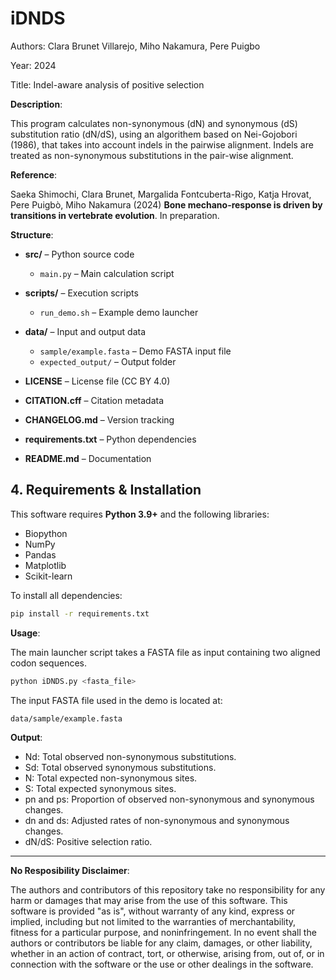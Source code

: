 # iDNDS
Authors: Clara Brunet Villarejo, Miho Nakamura, Pere Puigbo

Year: 2024

Title: Indel-aware analysis of positive selection

**Description**:

This program calculates non-synonymous (dN) and synonymous (dS) substitution ratio (dN/dS), using an algorithem based on Nei-Gojobori (1986), that takes into account indels in the pairwise alignment. Indels are treated as non-synonymous substitutions in the pair-wise alignment.

**Reference**: 

Saeka Shimochi, Clara Brunet, Margalida Fontcuberta-Rigo, Katja Hrovat, Pere Puigbò, Miho Nakamura (2024) **Bone mechano-response is driven by transitions in vertebrate evolution**. In preparation. 

**Structure**:

- **src/** – Python source code  
  - `main.py` – Main calculation script  

- **scripts/** – Execution scripts  
  - `run_demo.sh` – Example demo launcher  

- **data/** – Input and output data  
  - `sample/example.fasta` – Demo FASTA input file  
  - `expected_output/` – Output folder  

- **LICENSE** – License file (CC BY 4.0)  
- **CITATION.cff** – Citation metadata  
- **CHANGELOG.md** – Version tracking  
- **requirements.txt** – Python dependencies  
- **README.md** – Documentation


## 4. Requirements & Installation

This software requires **Python 3.9+** and the following libraries:

- Biopython  
- NumPy  
- Pandas  
- Matplotlib  
- Scikit-learn  

To install all dependencies:

```bash
pip install -r requirements.txt

```
**Usage**:

The main launcher script takes a FASTA file as input containing two aligned codon sequences.

```bash
python iDNDS.py <fasta_file>
```
The input FASTA file used in the demo is located at:
```bash
data/sample/example.fasta
```
**Output**: 

- Nd: Total observed non-synonymous substitutions.
- Sd: Total observed synonymous substitutions.
- N: Total expected non-synonymous sites.
- S: Total expected synonymous sites.
- pn and ps: Proportion of observed non-synonymous and synonymous changes.
- dn and ds: Adjusted rates of non-synonymous and synonymous changes.
-    dN/dS: Positive selection ratio.
---
**No Resposibility Disclaimer**: 

The authors and contributors of this repository take no responsibility for any harm or damages that may arise from the use of this software. This software is provided "as is", without warranty of any kind, express or implied, including but not limited to the warranties of merchantability, fitness for a particular purpose, and noninfringement. In no event shall the authors or contributors be liable for any claim, damages, or other liability, whether in an action of contract, tort, or otherwise, arising from, out of, or in connection with the software or the use or other dealings in the software.

